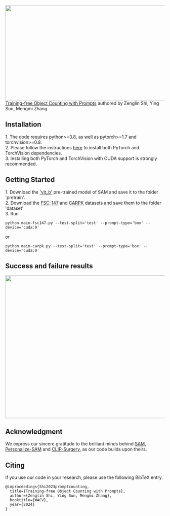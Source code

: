 <img src="https://github.com/shizenglin/training-free-object-counter/blob/main/model.png" width="700" height="300">
<a href="http://arxiv.org/abs/2307.00038" target="_blank">Training-free Object Counting with Prompts</a> authored by Zenglin Shi, Ying Sun, Mengmi Zhang.

<h2> Installation </h2>
1. The code requires python>=3.8, as well as pytorch>=1.7 and torchvision>=0.8. <br>
2. Please follow the instructions <a href="https://pytorch.org/get-started/locally/" target="_blank">here</a> to install both PyTorch and TorchVision dependencies. <br>
3. Installing both PyTorch and TorchVision with CUDA support is strongly recommended.

<h2> Getting Started </h2>
1. Download the <a href="https://dl.fbaipublicfiles.com/segment_anything/sam_vit_b_01ec64.pth" target="_blank">'vit_b'</a> pre-trained model of SAM and save it to the folder 'pretrain'. <br>
2. Download the <a href="https://drive.google.com/file/d/1ymDYrGs9DSRicfZbSCDiOu0ikGDh5k6S/view?usp=sharing" target="_blank">FSC-147</a> and <a href="https://drive.google.com/file/d/0BwSzgS8Mm48Ud2h2dW40Wko3a1E/view?usp=sharing&resourcekey=0-34K_uP-vYM7EWq0Q2iIVaw" target="_blank">CARPK</a> datasets and save them to the folder 'dataset' <br>
3. Run 

```
python main-fsc147.py --test-split='test' --prompt-type='box' --device='cuda:0'
```
or

```
python main-carpk.py --test-split='test' --prompt-type='box' --device='cuda:0'
```

<h2> Success and failure results </h2>
<img src="https://github.com/shizenglin/training-free-object-counter/blob/main/results.png" width="700" height="450">

<h2> Acknowledgment </h2>
We express our sincere gratitude to the brilliant minds behind <a href="https://github.com/facebookresearch/segment-anything" target="_blank">SAM</a>, <a href="https://github.com/ZrrSkywalker/Personalize-SAM" target="_blank">Personalize-SAM</a> and <a href="https://github.com/xmed-lab/CLIP_Surgery" target="_blank">CLIP-Surgery</a>, as our code builds upon theirs. 

<h2> Citing </h2>
If you use our code in your research, please use the following BibTeX entry.

  ```
  @inproceedings{Shi2023promptcounting,
    title={Training-free Object Counting with Prompts},
    author={Zenglin Shi, Ying Sun, Mengmi Zhang},
    booktitle={WACV},
    year={2024}
  }
 ```


